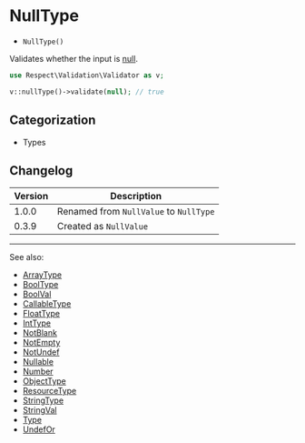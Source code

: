 # NullType

- `NullType()`

Validates whether the input is [null](http://php.net/types.null).

```php
use Respect\Validation\Validator as v;

v::nullType()->validate(null); // true
```

## Categorization

- Types

## Changelog

Version | Description
--------|-------------
  1.0.0 | Renamed from `NullValue` to `NullType`
  0.3.9 | Created as `NullValue`

***
See also:

- [ArrayType](ArrayType.md)
- [BoolType](BoolType.md)
- [BoolVal](BoolVal.md)
- [CallableType](CallableType.md)
- [FloatType](FloatType.md)
- [IntType](IntType.md)
- [NotBlank](NotBlank.md)
- [NotEmpty](NotEmpty.md)
- [NotUndef](NotUndef.md)
- [Nullable](Nullable.md)
- [Number](Number.md)
- [ObjectType](ObjectType.md)
- [ResourceType](ResourceType.md)
- [StringType](StringType.md)
- [StringVal](StringVal.md)
- [Type](Type.md)
- [UndefOr](UndefOr.md)
